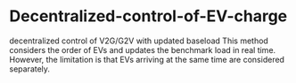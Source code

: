 # Decentralized-control-of-EV-charge
decentralized control of V2G/G2V with updated baseload
This method considers the order of EVs and updates the benchmark load in real time.
However, the limitation is that EVs arriving at the same time are considered separately.
